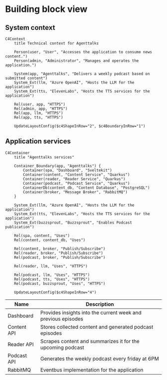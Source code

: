 # Building block view

## System context

```mermaid
C4Context
    title Technical context for Agenttalks

    Person(user, "User", "Accesses the application to consume news content.")
    Person(admin, "Administrator", "Manages and operates the application.")

    System(app, "Agenttalks", "Delivers a weekly podcast based on submitted content")
    System_Ext(llm, "Azure OpenAI", "Hosts the LLM for the application")
    System_Ext(tts, "ElevenLabs", "Hosts the TTS services for the application")

    Rel(user, app, "HTTPS")
    Rel(admin, app, "HTTPS")
    Rel(app, llm, "HTTPS")
    Rel(app, tts, "HTTPS")

    UpdateLayoutConfig($c4ShapeInRow="2", $c4BoundaryInRow="1")
```

## Application services

```mermaid
C4Container    
    title "Agenttalks services"

    Container_Boundary(app, "Agenttalks") {
        Container(spa, "Dashboard", "Sveltekit")
        Container(content, "Content Service", "Quarkus")
        Container(reader, "Reader Service", "Quarkus")
        Container(podcast, "Podcast Service", "Quarkus")
        ContainerDb(content_db, "Content Database", "PostgreSQL")
        Container(broker, "Message Broker", "RabbitMQ")
    }

    System_Ext(llm, "Azure OpenAI", "Hosts the LLM for the application")
    System_Ext(tts, "ElevenLabs", "Hosts the TTS services for the application")
    System_Ext(buzzsprout, "Buzzsprout", "Enables Podcast publication")

    Rel(spa, content, "Uses")
    Rel(content, content_db, "Uses")

    Rel(content, broker, "Publish/Subscribe")
    Rel(reader, broker, "Publish/Subscribe")
    Rel(podcast, broker, "Publish/Subscribe")

    Rel(reader, llm, "Uses", "HTTPS")

    Rel(podcast, llm, "Uses", "HTTPS")
    Rel(podcast, tts, "Uses", "HTTPS")
    Rel(podcast, buzzsprout, "Uses", "HTTPS")

    UpdateLayoutConfig($c4ShapeInRow="4")
```

| Name        | Description                                                   |
| ----------- | ------------------------------------------------------------- |
| Dashboard   | Provides insights into the current week and previous episodes |
| Content API | Stores collected content and generated podcast episodes       |
| Reader API  | Scrapes content and summarizes it for the upcoming podcast    |
| Podcast API | Generates the weekly podcast every friday at 6PM              |
| RabbitMQ    | Eventbus implementation for the application                   |
